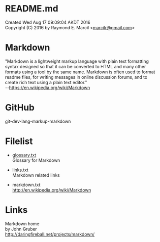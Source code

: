 # README.md  
Created Wed Aug 17 09:09:04 AKDT 2016  
Copyright (C) 2016 by Raymond E. Marcil &lt;marcilr@gmail.com&gt; 

# Markdown
"Markdown is a lightweight markup language with plain text formatting syntax
designed so that it can be converted to HTML and many other formats using a
tool by the same name.  Markdown is often used to format readme files, for
writing messages in online discussion forums, and to create rich text using a
plain text editor."  
--https://en.wikipedia.org/wiki/Markdown


# GitHub
git-dev-lang-markup-markdown


Filelist  
========  
* [glossary.txt](https://github.com/marcilr/git-dev-lang-markup-markdown/blob/master/glossary.txt)  
Glossary for Markdown  

* links.txt  
Markdown related links

* markdown.txt  
http://en.wikipedia.org/wiki/Markdown

Links  
=====  
Markdown home  
by John Gruber  
http://daringfireball.net/projects/markdown/  

